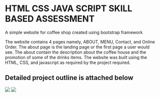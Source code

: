 # HTML CSS JAVA SCRIPT SKILL BASED ASSESSMENT
A simple website for coffee shop created using bootstrap framework</p>
The website contains 4 pages namely, ABOUT, MENU, Contact, and Online Order.
The about page is the landing page or the first page a user would see. The about contain the description about the coffee house and the
promotion of some of the drinks items. 
The website was built using the HTML, CSS, and javascript as required by the project required.
## Detailed project outline is attached below

![](https://github.com/kdhital14/SBAHTMLCSSJS/blob/main/images/hj_1.jpg)
![](https://github.com/kdhital14/SBAHTMLCSSJS/blob/main/images/hj_2.jpg)
